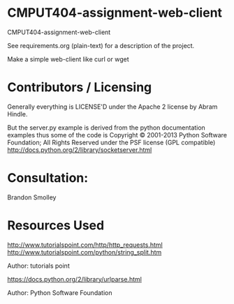 CMPUT404-assignment-web-client
==============================

CMPUT404-assignment-web-client

See requirements.org (plain-text) for a description of the project.

Make a simple web-client like curl or wget

Contributors / Licensing
========================


Generally everything is LICENSE'D under the Apache 2 license by Abram Hindle.

But the server.py example is derived from the python documentation
examples thus some of the code is Copyright © 2001-2013 Python
Software Foundation; All Rights Reserved under the PSF license (GPL
compatible) http://docs.python.org/2/library/socketserver.html

Consultation:
============
Brandon Smolley

Resources Used
==============

http://www.tutorialspoint.com/http/http_requests.html
http://www.tutorialspoint.com/python/string_split.htm

Author: tutorials point

https://docs.python.org/2/library/urlparse.html

Author: Python Software Foundation




